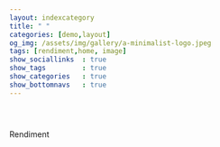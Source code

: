 ```yaml
---
layout: indexcategory
title: " "
categories: [demo,layout]
og_img: /assets/img/gallery/a-minimalist-logo.jpeg
tags: [rendiment,home, image]
show_sociallinks  : true
show_tags         : true
show_categories   : true
show_bottomnavs   : true
---
```

<header style="background-image: url('https://nethalo.github.io/assets/img/gallery/a-flyer.jpeg')">
<div class="container-lg">
   <h1 class="p-name"></h1>
 </div>
</header>
Rendiment